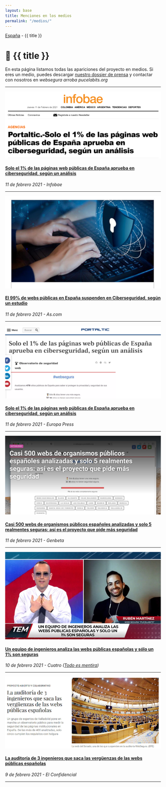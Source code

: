 ```yaml
---
layout: base
title: Menciones en los medios
permalink: "/medios/"
---
```

[España](/) - {{ title }}

# 📰 {{ title }}

En esta página listamos todas las apariciones del proyecto en medios. Si eres un medio, puedes descargar [nuestro dossier de prensa](/assets/docs/dossier-prensa.pdf) y contactar con nosotros en _websegura arroba pucelabits.org_

---

![Infobae](/images/medios/infobae.jpg#thumbnail "inforbae")

#### [Solo el 1% de las páginas web públicas de España aprueba en ciberseguridad, según un análisis](https://www.infobae.com/america/agencias/2021/02/11/portaltic-solo-el-1-de-las-paginas-web-publicas-de-espana-aprueba-en-ciberseguridad-segun-un-analisis/)

_11 de febrero 2021 - Infobae_

---

![As](/images/medios/as.jpg#thumbnail "As")

#### [El 99% de webs públicas en España suspenden en Ciberseguridad, según un estudio](https://as.com/meristation/2021/02/11/betech/1613068300_186712.html)

_11 de febrero 2021 - As.com_

---

![Europa press](/images/medios/europapress.jpg#thumbnail "Europa Press")

#### [Solo el 1% de las páginas web públicas de España aprueba en ciberseguridad, según un análisis](https://www.europapress.es/portaltic/ciberseguridad/noticia-solo-paginas-web-publicas-espana-aprueba-ciberseguridad-analisis-20210211151254.html)

_11 de febrero 2021 - Europa Press_

---

![Genbeta](/images/medios/genbeta.jpg#thumbnail "Genbeta")

#### [Casi 500 webs de organismos públicos españoles analizadas y solo 5 realmentes seguras: así es el proyecto que pide más seguridad](https://www.genbeta.com/actualidad/casi-500-webs-organismos-publicos-espanoles-analizadas-solo-5-realmentes-seguras-asi-proyecto-que-pide-seguridad)

_11 de febrero 2021 - Genbeta_

---

![Cuatro](/images/medios/cuatro.jpg#thumbnail "Cuatro")

#### [Un equipo de ingenieros analiza las webs públicas españolas y sólo un 1% son seguras](https://twitter.com/PucelaBits/status/1359577471016910855)

_10 de febrero 2021 - Cuatro ([Todo es mentira](https://www.cuatro.com/todoesmentira/alacarta/programa-completo-risto-mejide-hd_18_3089370326.html))_

---

![El Confidencial](/images/medios/el-confidencial.jpg#thumbnail "El Confidencial")

#### [La auditoría de 3 ingenieros que saca las vergüenzas de las webs públicas españolas](https://www.elconfidencial.com/tecnologia/2021-02-09/auditoria-webs-espanolas-problemas-seguridad_2940804/)

_9 de febrero 2021 - El Confidencial_

---

